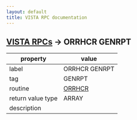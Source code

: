 ```yaml
---
layout: default
title: VISTA RPC documentation
---
```




## [VISTA RPCs](TableOfContent.md) &#8594; ORRHCR GENRPT 

 property | value 
--- | --- 
 label | ORRHCR GENRPT
 tag | GENRPT
 routine | [ORRHCR](http://code.osehra.org/dox/Routine_ORRHCR_source.html)
 return value type | ARRAY
 description | 